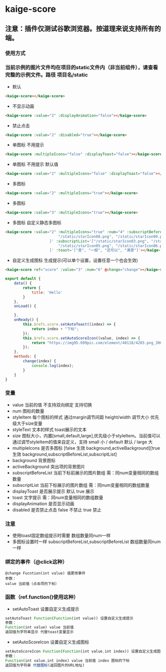 # kaige-score

## 注意：插件仅测试谷歌浏览器。按道理来说支持所有的端。

### 使用方式

### 当前示例的图片文件均在项目的static文件内（非当前组件），请查看完整的示例文件。路径 项目名/static


* 默认
```html
<kaige-score></kaige-score>
```
* 不显示动画
```html
<kaige-score :value="2" :displayAnimation="false"></kaige-score>
```
* 禁止点击
```html
<kaige-score :value="2" :disabled="true"></kaige-score>
```
* 单图标 不用提示
```html
<kaige-score :multipleIcons="false" :displayToast="false"></kaige-score>
```
* 单图标 不用提示 默认值
```html
<kaige-score :value="2" :multipleIcons="false" :displayToast="false"></kaige-score>
```
* 多图标
```html
<kaige-score :value="2" :multipleIcons="true"></kaige-score>
```
* 多图标
```html
<kaige-score :value="3" :multipleIcons="true"></kaige-score>
```
* 多图标 自定义静态多图标
```html
<kaige-score :value="2" :multipleIcons="true" :num="4" :subscriptBeforeList='["/static/starIcon07.png", "/static/starIcon07.png",
						"/static/starIcon08.png", "/static/starIcon09.png"
					]' :subscriptList='["/static/starIcon03.png", "/static/starIcon04.png",
						"/static/starIcon05.png", "/static/starIcon06.png"
					]' :toast='["差", "一般", "还可以", "满意"]'></kaige-score>
```
* 自定义生成图标 生成提示(可以单个设置，设置任意一个也会生效)
```html
<kaige-score ref="score" :value="3" :num="6" @change="change"></kaige-score>
```
```javascript
export default {
    data() {
        return {
            title: 'Hello'
        }
    },
    onLoad() {

    },
    onReady() {
        this.$refs.score.setAutoToast((index) => {
            return index + "下标";
        });
        this.$refs.score.setAutoScoreIcon((value, index) => {
            return "https://img95.699pic.com/element/40118/4203.png_300.png";
        });
    },
    methods: {
        change(index) {
            console.log(index);
        }
    }
}
```

### 变量
* value 当前的值 不支持双向绑定 支持切换
* num 图标的数量
* styleItem 每个图标的样式 通过margin调节间距 height/width 调节大小 优先级大于size变量
* styleText 文本的样式 toast展示的文本
* size 图标大小，内置[small,default,large],优先级小于styleItem。当前值可以通过调节styleItem的值来自定义，支持 small 小 / default 默认 / large 大
* multipleIcons 是否多图标 [false 生效 background,activeBackground][true 生效 background,subscriptBeforeList,subscriptList]
* background 背景图标
* activeBackground 突出项的背景图片
* subscriptBeforeList 当前下标前展示的图片数组 需：同num变量相同的数组数量
* subscriptList 当前下标展示的图片数组 需：同num变量相同的数组数量
* displayToast 是否展示提示 默认 true 展示
* toast 文字提示 需：同num变量相同的数组数量
* displayAnimation 是否显示动画
* disabled 是否禁止点击 false 不禁止 true 禁止

### 注意
* 使用toast固定数组提示时需要 数组数量同num一样
* 多图标设置时一样 subscriptBeforeList,subscriptBeforeList 数组数量同num一样

### 绑定的事件（@click这种）
```
@change Fucntion(int value) 值更改事件
参数：
value 当前值（点击项的下标）
```


### 函数（ref.function()使用这种）
* setAutoToast 设置自定义生成提示
```javascript
setAutoToast Function(Function(int value)) 设置自定义生成提示
参数：
Function(int value) value 当前值 
返回值为字符串显示 代替toast变量显示
```

* setAutoScoreIcon 设置自定义生成图标
```javascript
setAutoScoreIcon Function(Function(int value,int index)) 设置自定义生成图标
参数：
Function(int value,int index) value 当前值 index 图标的下标
返回值为字符串 代替图标(返回图片的URL地址)
```

